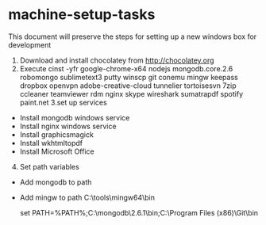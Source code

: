 # machine-setup-tasks
This document will  preserve the steps for setting up a new windows box for development

1. Download and install chocolatey from http://chocolatey.org
2. Execute
  cinst -yfr google-chrome-x64 nodejs mongodb.core.2.6 robomongo sublimetext3 putty winscp git conemu mingw keepass dropbox openvpn adobe-creative-cloud tunnelier tortoisesvn 7zip ccleaner teamviewer rdm nginx skype wireshark sumatrapdf spotify paint.net
3.set up services
- Install mongodb windows service
- Install nginx windows service
- Install graphicsmagick
- Install wkhtmltopdf
- Install Microsoft Office
4. Set path variables
- Add mongodb to path
- Add mingw to path 
	C:\tools\mingw64\bin

	set PATH=%PATH%;C:\mongodb\2.6.1\bin;C:\Program Files (x86)\Git\bin
